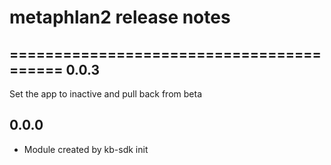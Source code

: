 # metaphlan2 release notes
=========================================
0.0.3
-----
Set the app to inactive and pull back from beta

0.0.0
-----
* Module created by kb-sdk init

